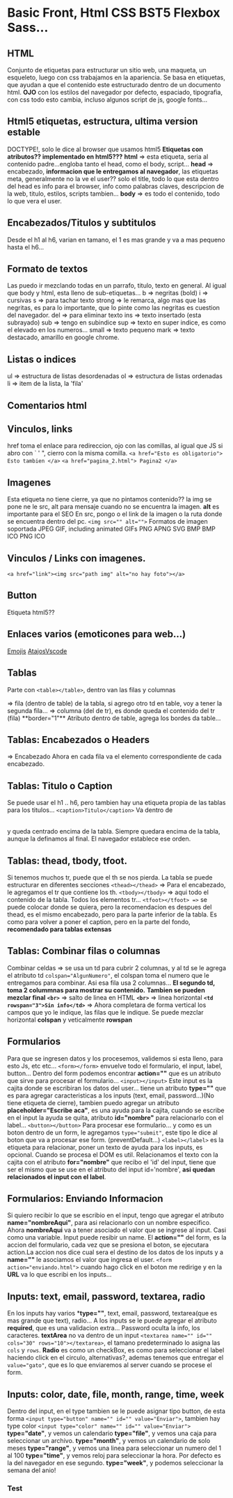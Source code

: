 # Basic Front, Html CSS BST5 Flexbox Sass...

## HTML
Conjunto de etiquetas para estructurar un sitio web, una maqueta, un esqueleto, luego con css trabajamos en la apariencia.
Se basa en etiquetas, que ayudan a que el contenido este estructurado dentro de un documento html.
**OJO** con los estilos del navegador por defecto, espaciado, tipografia, con css todo esto cambia, incluso algunos script de js, google fonts...

## Html5 etiquetas, estructura, ultima version estable
DOCTYPE!, solo le dice al browser que usamos html5
**Etiquetas con atributos?? implementado en html5???**
**html** => esta etiqueta, seria al contenido padre...engloba tanto el head, como el body, script...
**head** => encabezado, **informacion que le entregamos al navegador**, las etiquetas meta, generalmente no la ve el user?? solo el title, todo lo que esta dentro del head es info para el browser, info como palabras claves, descripcion de la web, titulo, estilos, scripts tambien...
**body** => es todo el contenido, todo lo que vera el user.

## Encabezados/Titulos y subtitulos
Desde el h1 al h6, varian en tamano, el 1 es mas grande y va a mas pequeno hasta el h6...

## Formato de textos
Las puedo ir mezclando todas en un parrafo, titulo, texto en general. Al igual que body y html, esta lleno de sub-etiquetas...
b => negritas (bold)
i => cursivas
s => para tachar texto
strong => le remarca, algo mas que las negritas, es para lo importante, que lo pinte como las negritas es cuestion del navegador.
del => para eliminar texto
ins => texto insertado (esta subrayado)
sub => tengo en subindice
sup => texto en super indice, es como el elevado en los numeros...
small => texto pequeno
mark => texto destacado, amarillo en google chrome.

## Listas o indices
ul => estructura de listas desordenadas
ol => estructura de listas ordenadas
li => item de la lista, la 'fila'

## Comentarios html
<!-- <li>Elemento</li> -->

## Vinculos, links
href toma el enlace para redireccion, ojo con las comillas, al igual que JS si abro con ` ' ", cierro con la misma comilla.
``` <a href="Esto es obligatorio"> Esto tambien </a> ```
``` <a href="pagina_2.html"> Pagina2 </a> ```

## Imagenes
Esta etiqueta no tiene cierre, ya que no pintamos contenido?? la img se pone ne le src, alt para mensaje cuando no se encuentra la imagen. **alt** es importante para el SEO
En src, pongo o el link de la imagen o la ruta donde se encuentra dentro del pc.
``` <img src="" alt=""> ```
Formatos de imagen soportada
JPEG
GIF, including animated GIFs
PNG
APNG
SVG
BMP
BMP ICO
PNG ICO

## Vinculos / Links con imagenes.
``` <a href="link"><img src="path img" alt="no hay foto"></a> ```

## Button
Etiqueta html5??

## Enlaces varios (emoticones para web...)
[Emojis](https://unicode-table.com/es/sets/top-emoji/)
[AtajosVscode](https://code.visualstudio.com/shortcuts/keyboard-shortcuts-windows.pdf)

## Tablas
Parte con ```<table></table>```, dentro van las filas y columnas
<tr> => fila (dentro de table) de la tabla, si agrego otro td en table, voy a tener la segunda fila...
<td> => columna (del de tr), es donde queda el contenido del tr (fila)
**border="1"** Atributo dentro de table, agrega los bordes da table...

## Tablas: Encabezados o Headers
<th> => Encabezado
Ahora en cada fila va el elemento correspondiente de cada encabezado.

## Tablas: Titulo o Caption
Se puede usar el h1 .. h6, pero tambien hay una etiqueta propia de las tablas para los titulos...
```<caption>Titulo</caption>``` Va dentro de <table></table> y queda centrado encima de la tabla. Siempre quedara encima de la tabla, aunque la definamos al final. El navegador establece ese orden.

## Tablas: thead, tbody, tfoot.
Si tenemos muchos tr, puede que el th se nos pierda.
La tabla se puede estructurar en diferentes secciones
```<thead></thead>``` => Para el encabezado, le agregamos el tr que contiene los th.
```<tbody></tbody>``` => aqui todo el contenido de la tabla. Todos los elementos tr...
```<tfoot></tfoot> =>``` se puede colocar donde se quiera, pero la recomendacion es despues del thead, es el mismo encabezado, pero para la parte inferior de la tabla. Es como para volver a poner el caption, pero en la parte del fondo, **recomendado para tablas extensas**

## Tablas: Combinar filas o columnas
Combinar celdas => se usa un td para cubrir 2 columnas, y al td se le agrega el atributo td ```colspan="AlgunNumero"```, el colspan toma el numero que le entregamos para combinar. Asi esa fila usa 2 columnas... **El segundo td, toma 2 colummnas para mostrar su contenido.**
**Tambien se pueden mezclar final** 
**```<br>```** => salto de linea en HTML
**```<br>```** => linea horizontal
**``` <td rowspan="3">Sin info</td> ```** => Ahora completara de forma vertical los campos que yo le indique, las filas que le indique.
Se puede mezclar horizontal **colspan** y veticalmente **rowspan**

## Formularios
Para que se ingresen datos y los procesemos, validemos si esta lleno, para esto Js, etc etc...
```<form></form>``` envuelve todo el formulario, el input, label, button...
Dentro del form podemos encontrar **action=""** que es un atributo que sirve para procesar el formulario...
```<input></input>``` Este input es la cajita donde se escribiran los datos del user... tiene un atributo **type=""** que es para agregar caracteristicas a los inputs (text, email, password...)(No tiene etiqueta de cierre), tambien puedo agregar un atributo **placeholder="Escribe aca"**, es una ayuda para la cajita, cuando se escribe en el input la ayuda se quita, atributo **id="nombre"** para relacionarlo con el label...
```<button></button>``` Para procesar ese formulario... y como es un boton dentro de un form, le agregamos ```type="submit"```, este tipo le dice al boton que va a procesar ese form. (preventDefault...)
```<label></label>``` es la etiqueta para relacionar, poner un texto de ayuda para los inputs, es opcional. Cuando se procesa el DOM es util. Relacionamos el texto con la cajita con el atributo **for="nombre"** que recibo el 'id' del input, tiene que ser el mismo que se use en el atributo del input id='nombre', **asi quedan relacionados el input con el label**.

## Formularios: Enviando Informacion
Si quiero recibir lo que se escribio en el input, tengo que agregar el atributo **name="nombreAqui"**, para asi relacionarlo con un nombre especifico. Ahora **nombreAqui** va a tener asociado el valor que se ingrese al input. Casi como una variable. Input puede resibir un name.
El **action=""** del form, es la accion del formulario, cada vez que se presiona el boton, se ejecutara action.La accion nos dice cual sera el destino de los datos de los inputs y a **name=""** le asociamos el valor que ingresa el user.
```<form action="enviando.html">``` cuando hago click en el boton me redirige y en la **URL** va lo que escribi en los inputs...

## Inputs: text, email, password, textarea, radio
En los inputs hay varios ***type=""**, text, email, password, textarea(que es mas grande que text), radio...
A los inputs se le puede agregar el atributo **required**, que es una validacion extra...
Password oculta la info, los caracteres.
**textArea** no va dentro de un input
``` <textarea name="" id="" cols="30" rows="10"></textarea> ```, el tamano predeterminado lo asigna las ```cols``` y ```rows```.
**Radio** es como un checkBox, es como para seleccionar el label haciendo click en el circulo, alternativas?, ademas tenemos que entregar el ```value="gato"```, que es lo que enviaremos al server cuando se procese el form.


## Inputs: color, date, file, month, range, time, week
Dentro del input, en el type tambien se le puede asignar tipo button, de esta forma ```<input type="button" name="" id="" value="Enviar">```, tambien hay type color ```<input type="color" name="" id="" value="Enviar">```
**type="date"**, y vemos un calendario
**type="file"**, y vemos una caja para seleccionar un archivo.
**type="month"**, y vemos un calendario de solo meses
**type="range"**, y vemos una linea para seleccionar un numero del 1 al 100
**type="time"**, y vemos reloj para seleccionar la hora. Por defecto es la del navegador en ese segundo.
**type="week"**, y podemos seleccionar la semana del anio!



### Test

